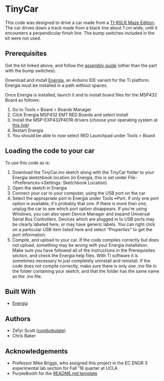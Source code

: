 # TinyCar

This code was designed to drive a car made from a [TI-RSLK Maze Edition](https://university.ti.com/en/faculty/ti-robotics-system-learning-kit/ti-robotics-system-learning-kit). The car drives down a track made from a black line about 1 cm wide, until it encounters a perpendicular finish line. The bump switches included in the kit were not used.

## Prerequisites

Get the kit linked above, and follow the [assembly guide](http://www.ti.com/lit/ml/swrp249/swrp249.pdf) (other than the part with the bump switches).

Download and install [Energia](http://energia.nu/download/), an Arduino IDE variant for the TI platform. Energia must be installed in a path without spaces.

Once Energia is installed, launch it and to install board files for the MSP432 Board as follows:
1. Go to Tools > Board > Boards Manager
2. Click Energia MSP432 EMT RED Boards and select Install
3. Install the MSP-EXP432P401R drivers (choose your operating system at [this link](http://energia.nu/guide/))
4. Restart Energia
5. You should be able to now select RED Launchpad under Tools > Board

## Loading the code to your car

To use this code as is:
1. Download the TinyCar.ino sketch along with the TinyCar folder to your Energia sketchbook location (in Energia, this is set under File->Preferences->Settings: Sketchbook Location)
2. Open the sketch in Energia
3. Connect your car to your computer, using the USB port on the car
4. Select the appropriate port in Energia under Tools->Port. If only one port option is available, it's probably that one. If there is more than one, unplug the car to see which port option disappears. If you're using Windows, you can also open Device Manager and expand Universal Serial Bus Controllers. Devices which are plugged in to USB ports may be clearly labeled here, or may have generic labels. You can right click on a particular USB item listed here and select "Properties" to get the port information.
5. Compile, and upload to your car. If the code compiles correctly but does not upload, something may be wrong with your Energia installation. Make sure you have followed all of the instructions in the Prerequisites section, and check the Energia help files. With TI software it is sometimes necessary to just completely uninstall and reinstall. If the code does not compile correctly, make sure there is only one .ino file in the folder containing your sketch, and that the folder has the same name as the .ino file.

## Built With

* [Energia](http://energia.nu/)

## Authors

* Zefyr Scott ([combobulate](https://github.com/combobulate))
* Chris Baker

## Acknowledgements

* Professor Mike Briggs, who assigned this project in the EC ENGR 3 experimental lab section for Fall '18 quarter at UCLA
* PurpleBooth for the [README.md template](https://gist.github.com/PurpleBooth/109311bb0361f32d87a2)